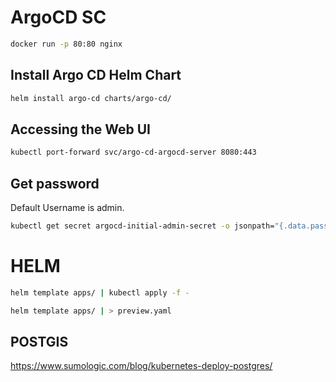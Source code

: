 # ArgoCD SC

```bash
docker run -p 80:80 nginx
```

## Install Argo CD Helm Chart

```bash
helm install argo-cd charts/argo-cd/
```

## Accessing the Web UI

```bash
kubectl port-forward svc/argo-cd-argocd-server 8080:443
```

## Get password

Default Username is admin.

```bash
kubectl get secret argocd-initial-admin-secret -o jsonpath="{.data.password}" | base64 -d

```

# HELM

```bash
helm template apps/ | kubectl apply -f -   
```


```bash
helm template apps/ | > preview.yaml   
```


## POSTGIS

https://www.sumologic.com/blog/kubernetes-deploy-postgres/